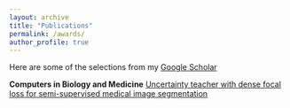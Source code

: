 ```yaml
---
layout: archive
title: "Publications"
permalink: /awards/
author_profile: true
---
```

Here are some of the selections from my [Google Scholar](https://scholar.google.com.hk/citations?user=xV3gdyAAAAAJ&hl=zh-CN)

**Computers in Biology and Medicine** [Uncertainty teacher with dense focal loss for semi-supervised medical image segmentation](https://www.sciencedirect.com/science/article/pii/S001048252200751X)


